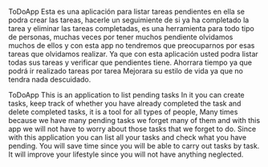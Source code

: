 ToDoApp
Esta es una aplicación para listar tareas pendientes
en ella se podra crear las tareas, hacerle un seguimiente de si ya ha completado la tarea y
eliminar las tareas completadas, es una herramienta para todo tipo de personas,
muchas veces por tener muchos pendiente olvidamos muchos de ellos y con esta app no tendremos que preocuparnos por esas tareas
que olvidamos realizar.
Ya que con esta aplicación usted podra listar todas sus tareas y verificar que pendientes tiene.
Ahorrara tiempo ya que podrá ir realizado tareas por tarea
Mejorara su estilo de vida ya que no tendra nada descuidado.

ToDoApp
This is an application to list pending tasks
In it you can create tasks, keep track of whether you have already completed the task and
delete completed tasks, it is a tool for all types of people,
Many times because we have many pending tasks we forget many of them and with this app we will not have to worry about those tasks
that we forget to do.
Since with this application you can list all your tasks and check what you have pending.
You will save time since you will be able to carry out tasks by task.
It will improve your lifestyle since you will not have anything neglected.